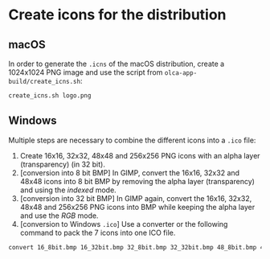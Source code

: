 # Create icons for the distribution

## macOS

In order to generate the `.icns` of the macOS distribution, create a 1024x1024 PNG image and use the script from `olca-app-build/create_icns.sh`:
```bash
create_icns.sh logo.png
```

## Windows

Multiple steps are necessary to combine the different icons into a `.ico` file:

1. Create 16x16, 32x32, 48x48 and 256x256 PNG icons with an alpha layer (transparency) (in 32 bit).
2. [conversion into 8 bit BMP] In GIMP, convert the 16x16, 32x32 and 48x48 icons into 8 bit BMP by removing the alpha layer (transparency) and using the _indexed_ mode.
3. [conversion into 32 bit BMP] In GIMP again, convert the 16x16, 32x32, 48x48 and 256x256 PNG icons into BMP while keeping the alpha layer and use the _RGB_ mode.
4. [conversion to Windows `.ico`] Use a converter or the following command to pack the 7 icons into one ICO file.

```bash
convert 16_8bit.bmp 16_32bit.bmp 32_8bit.bmp 32_32bit.bmp 48_8bit.bmp 48_32bit.bmp 256_32bit.bmp logo.ico
```
